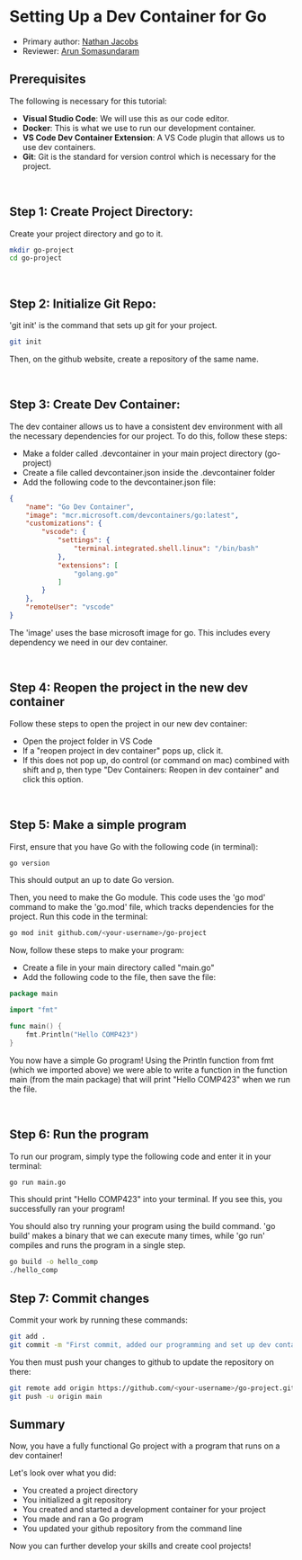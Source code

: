 # Setting Up a Dev Container for Go

* Primary author: [Nathan Jacobs](https://github.com/nathjaco1016)
* Reviewer: [Arun Somasundaram](https://github.com/asomasu2)

## **Prerequisites**

The following is necessary for this tutorial:

* **Visual Studio Code**: We will use this as our code editor.
* **Docker**: This is what we use to run our development container.
* **VS Code Dev Container Extension**: A VS Code plugin that allows us to use dev containers.
* **Git**: Git is the standard for version control which is necessary for the project.

<br>

## **Step 1**: Create Project Directory:

Create your project directory and go to it.

``` bash
mkdir go-project
cd go-project
```

<br>

## **Step 2**: Initialize Git Repo:

'git init' is the command that sets up git for your project.

``` bash
git init
```

Then, on the github website, create a repository of the same name. 

<br>

## **Step 3**: Create Dev Container:

The dev container allows us to have a consistent dev environment with all the necessary dependencies for our project.
To do this, follow these steps:

* Make a folder called .devcontainer in your main project directory (go-project)
* Create a file called devcontainer.json inside the .devcontainer folder
* Add the following code to the devcontainer.json file:

``` json
{
    "name": "Go Dev Container",
    "image": "mcr.microsoft.com/devcontainers/go:latest",
    "customizations": {
        "vscode": {
            "settings": {
                "terminal.integrated.shell.linux": "/bin/bash"
            },
            "extensions": [
                "golang.go"
            ]
        }
    },
    "remoteUser": "vscode"
}
```

The 'image' uses the base microsoft image for go. This includes every dependency we need in our dev container.

<br>

## **Step 4**: Reopen the project in the new dev container

Follow these steps to open the project in our new dev container:

* Open the project folder in VS Code
* If a "reopen project in dev container" pops up, click it.
* If this does not pop up, do control (or command on mac) combined with shift and p, then type "Dev Containers: Reopen in dev container" and click this option.

<br>

## **Step 5**: Make a simple program

First, ensure that you have Go with the following code (in terminal):

``` bash
go version
```

This should output an up to date Go version.

Then, you need to make the Go module. This code uses the 'go mod' command to make the 'go.mod' file, which tracks dependencies for the project. Run this code in the terminal:

``` bash
go mod init github.com/<your-username>/go-project
```

Now, follow these steps to make your program:

* Create a file in your main directory called "main.go"
* Add the following code to the file, then save the file:

``` Go
package main

import "fmt"

func main() {
    fmt.Println("Hello COMP423")
}
```

You now have a simple Go program! Using the Println function from fmt (which we imported above) we were able to write a function in the function main (from the main package) that will print "Hello COMP423" when we run the file. 

<br>

## **Step 6**: Run the program

To run our program, simply type the following code and enter it in your terminal:

``` bash
go run main.go
```

This should print "Hello COMP423" into your terminal. If you see this, you successfully ran your program!

You should also try running your program using the build command. 'go build' makes a binary that we can execute many times, while 'go run' compiles and runs the program in a single step.

``` bash
go build -o hello_comp
./hello_comp
```

## **Step 7**: Commit changes

Commit your work by running these commands:

``` bash
git add .
git commit -m "First commit, added our programming and set up dev container."
```

You then must push your changes to github to update the repository on there:

``` bash
git remote add origin https://github.com/<your-username>/go-project.git
git push -u origin main
```

## **Summary**

Now, you have a fully functional Go project with a program that runs on a dev container!

Let's look over what you did:

* You created a project directory
* You initialized a git repository
* You created and started a development container for your project
* You made and ran a Go program
* You updated your github repository from the command line

Now you can further develop your skills and create cool projects!